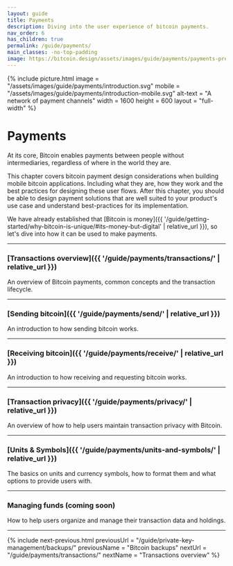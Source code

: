 ```yaml
---
layout: guide
title: Payments
description: Diving into the user experience of bitcoin payments.
nav_order: 6
has_children: true
permalink: /guide/payments/
main_classes: -no-top-padding
image: https://bitcoin.design/assets/images/guide/payments/payments-preview.jpg
---
```


{% include picture.html
   image = "/assets/images/guide/payments/introduction.svg"
   mobile = "/assets/images/guide/payments/introduction-mobile.svg"
   alt-text = "A network of payment channels"
   width = 1600
   height = 600
   layout = "full-width"
%}

# Payments

At its core, Bitcoin enables payments between people without intermediaries, regardless of where in the world they are.

This chapter covers bitcoin payment design considerations when building mobile bitcoin applications. Including what they are, how they work and the best practices for designing these user flows. After this chapter, you should be able to design payment solutions that are well suited to your product's use case and understand best-practices for its implementation.

We have already established that [Bitcoin is money]({{ '/guide/getting-started/why-bitcoin-is-unique/#its-money-but-digital' | relative_url }}), so let's dive into how it can be used to make payments.

---

### [Transactions overview]({{ '/guide/payments/transactions/' | relative_url }})

An overview of Bitcoin payments, common concepts and the transaction lifecycle.

---

### [Sending bitcoin]({{ '/guide/payments/send/' | relative_url }})

An introduction to how sending bitcoin works.

---

### [Receiving bitcoin]({{ '/guide/payments/receive/' | relative_url }})

An introduction to how receiving and requesting bitcoin works.

---

### [Transaction privacy]({{ '/guide/payments/privacy/' | relative_url }})

An overview of how to help users maintain transaction privacy with Bitcoin.

---

### [Units & Symbols]({{ '/guide/payments/units-and-symbols/' | relative_url }})

The basics on units and currency symbols, how to format them and what options to provide users with.

---

### Managing funds (coming soon)

How to help users organize and manage their transaction data and holdings.

---

{% include next-previous.html
   previousUrl = "/guide/private-key-management/backups/"
   previousName = "Bitcoin backups"
   nextUrl = "/guide/payments/transactions/"
   nextName = "Transactions overview"
%}

